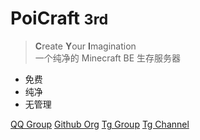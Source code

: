 

# PoiCraft <small>**3**rd</small>

> **C**reate **Y**our **I**magination  
> 一个纯净的 Minecraft BE 生存服务器

- 免费
- 纯净
- 无管理

[QQ Group](https://jq.qq.com/?_wv=1027&k=5UqznJs)
[Github Org](https://github.com/PoiCraft)
[Tg Group](https://t.me/poicraft_chat)
[Tg Channel](https://t.me/poicraft)
